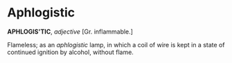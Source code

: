 # Aphlogistic

**APHLOGIS'TIC**, _adjective_ \[Gr. inflammable.\]

Flameless; as an _aphlogistic_ lamp, in which a coil of wire is kept in a state of continued ignition by alcohol, without flame.